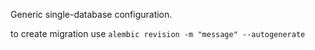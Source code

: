Generic single-database configuration.

to create migration use
`alembic revision -m "message" --autogenerate`
